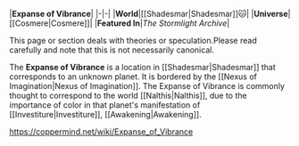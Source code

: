 |**Expanse of Vibrance**|
|-|-|
|**World**|[[Shadesmar\|Shadesmar]]🐱︎|
|**Universe**|[[Cosmere\|Cosmere]]|
|**Featured In**|*The Stormlight Archive*|

This page or section deals with theories or speculation.Please read carefully and note that this is not necessarily canonical.

The **Expanse of Vibrance** is a location in [[Shadesmar\|Shadesmar]] that corresponds to an unknown planet.
It is bordered by the [[Nexus of Imagination\|Nexus of Imagination]].
The Expanse of Vibrance is commonly thought to correspond to the world [[Nalthis\|Nalthis]], due to the importance of color in that planet's manifestation of [[Investiture\|Investiture]], [[Awakening\|Awakening]].



https://coppermind.net/wiki/Expanse_of_Vibrance